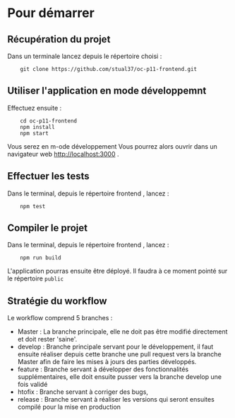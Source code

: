 # Pour démarrer

## Récupération du projet

 Dans un terminale lancez  depuis le répertoire choisi : 

        git clone https://github.com/stual37/oc-p11-frontend.git

## Utiliser l'application en mode développemnt

Effectuez ensuite : 

        cd oc-p11-frontend
        npm install
        npm start

Vous serez en m-ode développement
Vous pourrez alors ouvrir dans un navigateur web  [http://localhost:3000](http://localhost:3000) .

## Effectuer les tests

Dans le terminal, depuis le répertoire frontend , lancez : 

        npm test

## Compiler le projet 

Dans le terminal, depuis le répertoire frontend , lancez : 

        npm run build

L'application pourras ensuite être déployé. 
Il faudra à ce moment pointé sur le répertoire `public`


## Stratégie du workflow

Le workflow comprend 5 branches :
 - Master : La branche principale, elle ne doit pas être modifié directement et doit rester 'saine'.
 - develop : Branche principale servant pour le développement, il faut ensuite réaliser depuis cette branche une pull request vers la branche Master afin de faire les mises à jours des parties développés.
 - feature : Branche servant à développer des fonctionnalités supplémentaires, elle doit ensuite pusser vers la branche develop une fois validé
 - htofix : Branche servant à corriger des bugs,
 - release : Branche servant à réaliser les versions qui seront ensuites compilé pour la mise en production